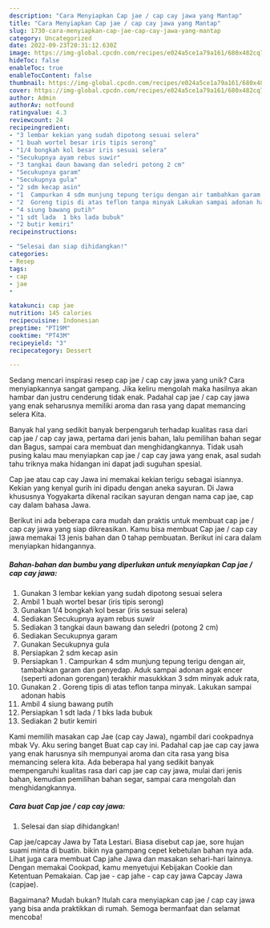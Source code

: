 ```yaml
---
description: "Cara Menyiapkan Cap jae / cap cay jawa yang Mantap"
title: "Cara Menyiapkan Cap jae / cap cay jawa yang Mantap"
slug: 1730-cara-menyiapkan-cap-jae-cap-cay-jawa-yang-mantap
category: Uncategorized
date: 2022-09-23T20:31:12.630Z
image: https://img-global.cpcdn.com/recipes/e024a5ce1a79a161/680x482cq70/cap-jae-cap-cay-jawa-foto-resep-utama.jpg
hideToc: false
enableToc: true
enableTocContent: false
thumbnail: https://img-global.cpcdn.com/recipes/e024a5ce1a79a161/680x482cq70/cap-jae-cap-cay-jawa-foto-resep-utama.jpg
cover: https://img-global.cpcdn.com/recipes/e024a5ce1a79a161/680x482cq70/cap-jae-cap-cay-jawa-foto-resep-utama.jpg
author: Admin
authorAv: notfound
ratingvalue: 4.3
reviewcount: 24
recipeingredient:
- "3 lembar kekian yang sudah dipotong sesuai selera"
- "1 buah wortel besar iris tipis serong"
- "1/4 bongkah kol besar iris sesuai selera"
- "Secukupnya ayam rebus suwir"
- "3 tangkai daun bawang dan seledri potong 2 cm"
- "Secukupnya garam"
- "Secukupnya gula"
- "2 sdm kecap asin"
- "1  Campurkan 4 sdm munjung tepung terigu dengan air tambahkan garam dan penyedap Aduk sampai adonan agak encer seperti adonan gorengan terakhir masukkkan 3 sdm minyak aduk rata"
- "2  Goreng tipis di atas teflon tanpa minyak Lakukan sampai adonan habis"
- "4 siung bawang putih"
- "1 sdt lada  1 bks lada bubuk"
- "2 butir kemiri"
recipeinstructions:

- "Selesai dan siap dihidangkan!"
categories:
- Resep
tags:
- cap
- jae
- 

katakunci: cap jae  
nutrition: 145 calories
recipecuisine: Indonesian
preptime: "PT19M"
cooktime: "PT43M"
recipeyield: "3"
recipecategory: Dessert

---
```





Sedang mencari inspirasi resep cap jae / cap cay jawa yang unik? Cara menyiapkannya sangat gampang. Jika keliru mengolah maka hasilnya akan hambar dan justru cenderung tidak enak. Padahal cap jae / cap cay jawa yang enak seharusnya memiliki aroma dan rasa yang dapat memancing selera Kita.





Banyak hal yang sedikit banyak berpengaruh terhadap kualitas rasa dari cap jae / cap cay jawa, pertama dari jenis bahan, lalu pemilihan bahan segar dan Bagus, sampai cara membuat dan menghidangkannya. Tidak usah pusing kalau mau menyiapkan cap jae / cap cay jawa yang enak,      asal sudah tahu triknya maka hidangan ini dapat jadi suguhan spesial.














Cap jae atau cap cay Jawa ini memakai kekian terigu sebagai isiannya. Kekian yang kenyal gurih ini dipadu dengan aneka sayuran. Di Jawa khususnya Yogyakarta dikenal racikan sayuran dengan nama cap jae, cap cay dalam bahasa Jawa.






Berikut ini ada beberapa cara mudah dan praktis untuk membuat cap jae / cap cay jawa yang siap dikreasikan. Kamu bisa membuat Cap jae / cap cay jawa memakai 13 jenis bahan dan 0 tahap pembuatan. Berikut ini cara dalam menyiapkan hidangannya.

<!--inarticleads1-->

##### Bahan-bahan dan bumbu yang diperlukan untuk menyiapkan Cap jae / cap cay jawa:

1. Gunakan 3 lembar kekian yang sudah dipotong sesuai selera
1. Ambil 1 buah wortel besar (iris tipis serong)
1. Gunakan 1/4 bongkah kol besar (iris sesuai selera)
1. Sediakan Secukupnya ayam rebus suwir
1. Sediakan 3 tangkai daun bawang dan seledri (potong 2 cm)
1. Sediakan Secukupnya garam
1. Gunakan Secukupnya gula
1. Persiapkan 2 sdm kecap asin
1. Persiapkan 1 . Campurkan 4 sdm munjung tepung terigu dengan air, tambahkan garam dan penyedap. Aduk sampai adonan agak encer (seperti adonan gorengan) terakhir masukkkan 3 sdm minyak aduk rata,
1. Gunakan 2 . Goreng tipis di atas teflon tanpa minyak. Lakukan sampai adonan habis
1. Ambil 4 siung bawang putih
1. Persiapkan 1 sdt lada / 1 bks lada bubuk
1. Sediakan 2 butir kemiri


Kami memilih masakan cap Jae (cap cay Jawa), ngambil dari cookpadnya mbak Vy. Aku sering banget Buat cap cay ini. Padahal cap jae cap cay jawa yang enak harusnya sih mempunyai aroma dan cita rasa yang bisa memancing selera kita. Ada beberapa hal yang sedikit banyak mempengaruhi kualitas rasa dari cap jae cap cay jawa, mulai dari jenis bahan, kemudian pemilihan bahan segar, sampai cara mengolah dan menghidangkannya. 

<!--inarticleads2-->

##### Cara buat Cap jae / cap cay jawa:


1. Selesai dan siap dihidangkan!

Cap jae/capcay Jawa by Tata Lestari. Biasa disebut cap jae, sore hujan suami minta di buatin. bikin nya gampang cepet kebetulan bahan nya ada. Lihat juga cara membuat Cap jahe Jawa dan masakan sehari-hari lainnya. Dengan memakai Cookpad, kamu menyetujui Kebijakan Cookie dan Ketentuan Pemakaian. Cap jae - cap jahe - cap cay jawa Capcay Jawa (capjae). 

Bagaimana? Mudah bukan? Itulah cara menyiapkan cap jae / cap cay jawa yang bisa anda praktikkan di rumah. Semoga bermanfaat dan selamat mencoba!
